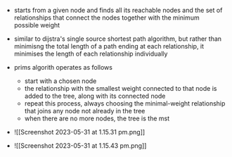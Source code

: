 - starts from a given node and finds all its reachable nodes and the set of relationships that connect the nodes together with the minimum possible weight 
- similar to dijstra's single source shortest path algorithm, but rather than minimisng the total length of a path ending at each relationship, it minimises the length of each relationship individually 
- prims algorith operates as follows 
	- start with a chosen node 
	- the relationship with the smallest weight connected to that node is added to the tree, along with its connected node 
	- repeat this process, always choosing the minimal-weight relationship that joins any node not already in the tree
	- when there are no more nodes, the tree is the mst 

- ![[Screenshot 2023-05-31 at 1.15.31 pm.png]]

- ![[Screenshot 2023-05-31 at 1.15.43 pm.png]]
